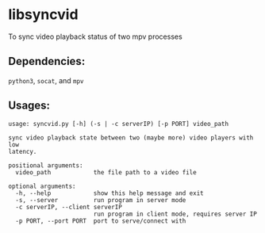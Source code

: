 # libsyncvid
To sync video playback status of two mpv processes

## Dependencies:
`python3`, `socat`, and  `mpv`

## Usages:

```
usage: syncvid.py [-h] (-s | -c serverIP) [-p PORT] video_path

sync video playback state between two (maybe more) video players with low
latency.

positional arguments:
  video_path            the file path to a video file

optional arguments:
  -h, --help            show this help message and exit
  -s, --server          run program in server mode
  -c serverIP, --client serverIP
                        run program in client mode, requires server IP
  -p PORT, --port PORT  port to serve/connect with
```
